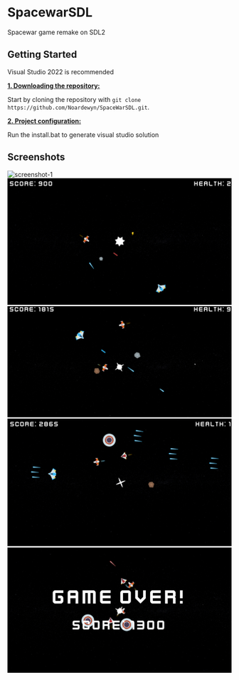 # SpacewarSDL
Spacewar  game remake on SDL2
 
## Getting Started
Visual Studio 2022 is recommended

<ins>**1. Downloading the repository:**</ins>

Start by cloning the repository with `git clone https://github.com/Noardewyn/SpaceWarSDL.git`.

<ins>**2. Project configuration:**</ins>
   
Run the install.bat to generate visual studio solution

## Screenshots
![screenshot-1](img/1.png)
![screenshot-3](img/3.png)
![screenshot-4](img/4.png)
![screenshot-5](img/5.png)
![screenshot-2](img/2.png)
